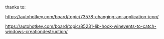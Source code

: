 thanks to:

https://autohotkey.com/board/topic/73578-changing-an-application-icon/

https://autohotkey.com/board/topic/85231-lib-hook-winevents-to-catch-windows-creationdestruction/
